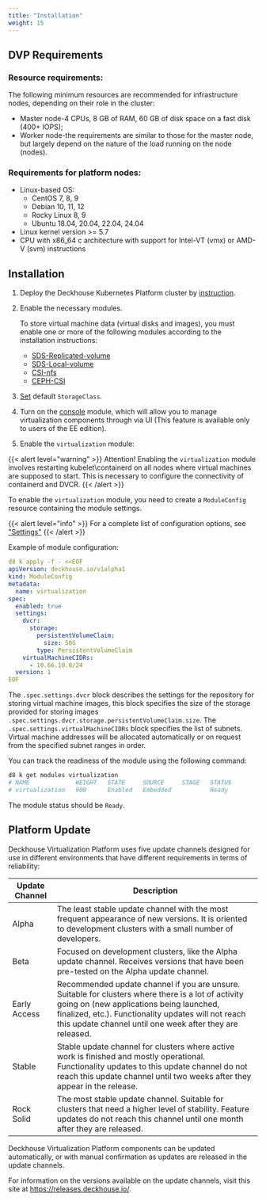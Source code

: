 ```yaml
---
title: "Installation"
weight: 15
---
```


## DVP Requirements

### Resource requirements:

The following minimum resources are recommended for infrastructure nodes, depending on their role in the cluster:

- Master node-4 CPUs, 8 GB of RAM, 60 GB of disk space on a fast disk (400+ IOPS);
- Worker node-the requirements are similar to those for the master node, but largely depend on the nature of the load running on the node (nodes).

### Requirements for platform nodes:

- Linux-based OS:
  - CentOS 7, 8, 9
  - Debian 10, 11, 12
  - Rocky Linux 8, 9
  - Ubuntu 18.04, 20.04, 22.04, 24.04
- Linux kernel version >= 5.7
- CPU with x86_64 c architecture with support for Intel-VT (vmx) or AMD-V (svm) instructions

## Installation

1. Deploy the Deckhouse Kubernetes Platform cluster by [instruction](https://deckhouse.io/products/kubernetes-platform/gs/).

2. Enable the necessary modules.

   To store virtual machine data (virtual disks and images), you must enable one or more of the following modules according to the installation instructions:

   - [SDS-Replicated-volume](https://deckhouse.ru/modules/sds-replicated-volume/stable/)
   - [SDS-Local-volume](https://deckhouse.ru/modules/sds-local-volume/stable/)
   - [CSI-nfs](https://deckhouse.ru/modules/csi-nfs/stable/)
   - [CEPH-CSI](/documentation/v1/modules/031-ceph-csi/)

3. [Set](https://kubernetes.io/docs/tasks/administer-cluster/change-default-storage-class/) default `StorageClass`.
4. Turn on the [console](https://deckhouse.ru/modules/console/stable/) module, which will allow you to manage virtualization components through via UI (This feature is available only to users of the EE edition).

5. Enable the `virtualization` module:

{{< alert level="warning" >}}
Attention! Enabling the `virtualization` module involves restarting kubelet\containerd on all nodes where virtual machines are supposed to start. This is necessary to configure the connectivity of containerd and DVCR.
{{< /alert >}}

To enable the `virtualization` module, you need to create a `ModuleConfig` resource containing the module settings.

{{< alert level="info" >}}
For a complete list of configuration options, see ["Settings"](./configuration.html)
{{< /alert >}}

Example of module configuration:

```yaml
d8 k apply -f - <<EOF
apiVersion: deckhouse.io/v1alpha1
kind: ModuleConfig
metadata:
  name: virtualization
spec:
  enabled: true
  settings:
    dvcr:
      storage:
        persistentVolumeClaim:
          size: 50G
        type: PersistentVolumeClaim
    virtualMachineCIDRs:
      - 10.66.10.0/24
  version: 1
EOF
```

The `.spec.settings.dvcr` block describes the settings for the repository for storing virtual machine images, this block specifies the size of the storage provided for storing images `.spec.settings.dvcr.storage.persistentVolumeClaim.size`. The `.spec.settings.virtualMachineCIDRs` block specifies the list of subnets. Virtual machine addresses will be allocated automatically or on request from the specified subnet ranges in order.

You can track the readiness of the module using the following command:

```bash
d8 k get modules virtualization
# NAME             WEIGHT   STATE     SOURCE     STAGE   STATUS
# virtualization   900      Enabled   Embedded           Ready
```

The module status should be `Ready`.

## Platform Update

Deckhouse Virtualization Platform uses five update channels designed for use in different environments that have different requirements in terms of reliability:

| Update Channel | Description                                                                                                                                                                                                                                                        |
| -------------- | ------------------------------------------------------------------------------------------------------------------------------------------------------------------------------------------------------------------------------------------------------------------ |
| Alpha          | The least stable update channel with the most frequent appearance of new versions. It is oriented to development clusters with a small number of developers.                                                                                                       |
| Beta           | Focused on development clusters, like the Alpha update channel. Receives versions that have been pre-tested on the Alpha update channel.                                                                                                                           |
| Early Access   | Recommended update channel if you are unsure. Suitable for clusters where there is a lot of activity going on (new applications being launched, finalized, etc.). Functionality updates will not reach this update channel until one week after they are released. |
| Stable         | Stable update channel for clusters where active work is finished and mostly operational. Functionality updates to this update channel do not reach this update channel until two weeks after they appear in the release.                                           |
| Rock Solid     | The most stable update channel. Suitable for clusters that need a higher level of stability. Feature updates do not reach this channel until one month after they are released.                                                                                    |

Deckhouse Virtualization Platform components can be updated automatically, or with manual confirmation as updates are released in the update channels.

For information on the versions available on the update channels, visit this site at https://releases.deckhouse.io/.
